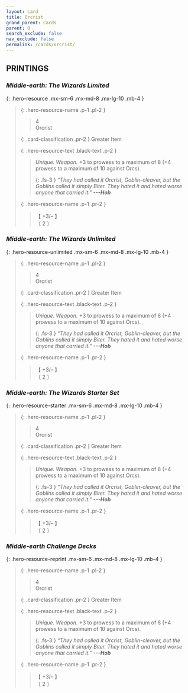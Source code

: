 ```yaml
---
layout: card
title: Orcrist
grand_parent: Cards
parent: O
search_exclude: false
nav_exclude: false
permalink: /cards/orcrist/
---
```


## PRINTINGS


### _Middle-earth: The Wizards Limited_

{: .hero-resource .mx-sm-6 .mx-md-8 .mx-lg-10 .mb-4 }
> {: .hero-resource-name .p-1 .pl-2 }
> > <div class="card-mp">4</div>
> > <div class="card-name">Orcrist</div>
>
> {: .card-classification .pr-2 }
> Greater Item
>
> {: .hero-resource-text .black-text .p-2 }
> > _Unique._ _Weapon._ +3 to prowess to a maximum of 8 (+4 prowess to a maximum of 10 against Orcs). 
> > 
> > {: .fs-3 } 
> > _“They had called it Orcrist, Goblin-cleaver, but the Goblins called it simply Biter. They hated it and hated worse anyone that carried it."_ ***---&#65279;Hob*** 
> 
> {: .hero-resource-name .p-1 .pr-2 }
> > <div class="card-shield">【 +3/&ndash; 】</div>
> > <div class="card-corruption">〔 2 〕</div>

### _Middle-earth: The Wizards Unlimited_

{: .hero-resource-unlimited .mx-sm-6 .mx-md-8 .mx-lg-10 .mb-4 }
> {: .hero-resource-name .p-1 .pl-2 }
> > <div class="card-mp">4</div>
> > <div class="card-name">Orcrist</div>
>
> {: .card-classification .pr-2 }
> Greater Item
>
> {: .hero-resource-text .black-text .p-2 }
> > _Unique._ _Weapon._ +3 to prowess to a maximum of 8 (+4 prowess to a maximum of 10 against Orcs). 
> > 
> > {: .fs-3 } 
> > _“They had called it Orcrist, Goblin-cleaver, but the Goblins called it simply Biter. They hated it and hated worse anyone that carried it."_ ***---&#65279;Hob*** 
> 
> {: .hero-resource-name .p-1 .pr-2 }
> > <div class="card-shield">【 +3/&ndash; 】</div>
> > <div class="card-corruption">〔 2 〕</div>

### _Middle-earth: The Wizards Starter Set_

{: .hero-resource-starter .mx-sm-6 .mx-md-8 .mx-lg-10 .mb-4 }
> {: .hero-resource-name .p-1 .pl-2 }
> > <div class="card-mp">4</div>
> > <div class="card-name">Orcrist</div>
>
> {: .card-classification .pr-2 }
> Greater Item
>
> {: .hero-resource-text .black-text .p-2 }
> > _Unique._ _Weapon._ +3 to prowess to a maximum of 8 (+4 prowess to a maximum of 10 against Orcs). 
> > 
> > {: .fs-3 } 
> > _“They had called it Orcrist, Goblin-cleaver, but the Goblins called it simply Biter. They hated it and hated worse anyone that carried it."_ ***---&#65279;Hob*** 
> 
> {: .hero-resource-name .p-1 .pr-2 }
> > <div class="card-shield">【 +3/&ndash; 】</div>
> > <div class="card-corruption">〔 2 〕</div>

### _Middle-earth Challenge Decks_

{: .hero-resource-reprint .mx-sm-6 .mx-md-8 .mx-lg-10 .mb-4 }
> {: .hero-resource-name .p-1 .pl-2 }
> > <div class="card-mp">4</div>
> > <div class="card-name">Orcrist</div>
>
> {: .card-classification .pr-2 }
> Greater Item
>
> {: .hero-resource-text .black-text .p-2 }
> > _Unique._ _Weapon._ +3 to prowess to a maximum of 8 (+4 prowess to a maximum of 10 against Orcs). 
> > 
> > {: .fs-3 } 
> > _“They had called it Orcrist, Goblin-cleaver, but the Goblins called it simply Biter. They hated it and hated worse anyone that carried it."_ ***---&#65279;Hob*** 
> 
> {: .hero-resource-name .p-1 .pr-2 }
> > <div class="card-shield">【 +3/&ndash; 】</div>
> > <div class="card-corruption">〔 2 〕</div>

